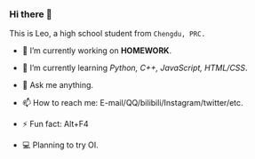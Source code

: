 ### Hi there 👋

This is Leo, a high school student from `Chengdu, PRC.`

- 🔭 I’m currently working on **HOMEWORK**.
- 🌱 I’m currently learning *Python, C++, JavaScript, HTML/CSS*.
- 💬 Ask me anything.
- 📫 How to reach me: E-mail/QQ/bilibili/Instagram/twitter/etc.
- ⚡ Fun fact: <kb>Alt</kb>+<kb>F4</kb>

- :computer: Planning to try OI.

